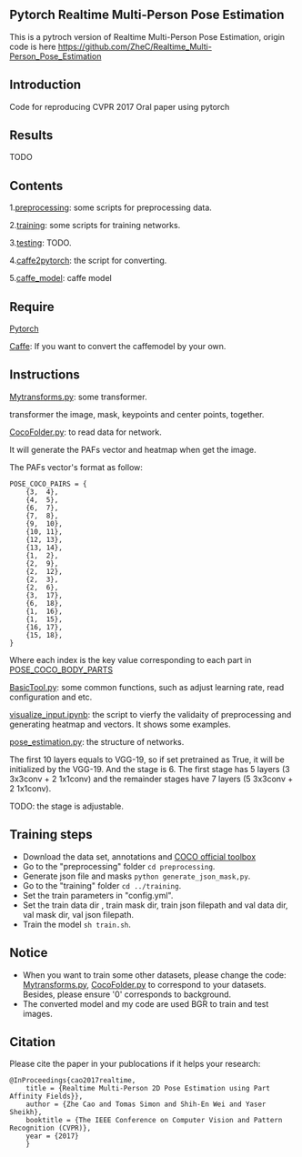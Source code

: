 ## Pytorch Realtime Multi-Person Pose Estimation

This is a pytroch version of Realtime Multi-Person Pose Estimation, origin code is here https://github.com/ZheC/Realtime_Multi-Person_Pose_Estimation

## Introduction

Code for reproducing CVPR 2017 Oral paper using pytorch

## Results

TODO

## Contents
1.[preprocessing](https://github.com/last-one/pytorch_realtime_multi-person_pose_estimation/blob/master/preprocessing): some scripts for preprocessing data.

2.[training](https://github.com/last-one/pytorch_realtime_multi-person_pose_estimation/blob/master/training): some scripts for training networks.

3.[testing](https://github.com/last-one/pytorch_realtime_multi-person_pose_estimation/blob/master/testing): TODO.

4.[caffe2pytorch](https://github.com/last-one/pytorch_realtime_multi-person_pose_estimation/blob/master/caffe2pytorch): the script for converting.

5.[caffe_model](https://github.com/last-one/pytorch_realtime_multi-person_pose_estimation/blob/master/caffe_model): caffe model

## Require
[Pytorch](http://pytorch.org/)

[Caffe](http://caffe.berkeleyvision.org/): If you want to convert the caffemodel by your own.

## Instructions
[Mytransforms.py](https://github.com/last-one/pytorch_realtime_multi-person_pose_estimation/blob/master/Mytransforms.py): some transformer.

transformer the image, mask, keypoints and center points, together.

[CocoFolder.py](https://github.com/last-one/pytorch_realtime_multi-person_pose_estimation/blob/master/CocoFolder.py): to read data for network.

It will generate the PAFs vector and heatmap when get the image.

The PAFs vector's format as follow:

```
POSE_COCO_PAIRS = {
	{3,  4},
	{4,  5},
	{6,  7},
	{7,  8},
	{9,  10},
	{10, 11},
	{12, 13},
	{13, 14},
	{1,  2},
	{2,  9},
	{2,  12},
	{2,  3},
	{2,  6},
	{3,  17},
	{6,  18},
	{1,  16},
	{1,  15},
	{16, 17},
	{15, 18},
}
```
Where each index is the key value corresponding to each part in [POSE_COCO_BODY_PARTS](https://github.com/last-one/pytorch_realtime_multi-person_pose_estimation/blob/master/preprocessing/README.md)

[BasicTool.py](https://github.com/last-one/pytorch_realtime_multi-person_pose_estimation/blob/master/BasicTool.py): some common functions, such as adjust learning rate, read configuration and etc.

[visualize_input.ipynb](https://github.com/last-one/pytorch_realtime_multi-person_pose_estimation/blob/master/visualize_input.ipynb): the script to vierfy the validaity of preprocessing and generating heatmap and vectors. It shows some examples.

[pose_estimation.py](https://github.com/last-one/pytorch_realtime_multi-person_pose_estimation/blob/master/training/pose_estimation.py): the structure of networks.

The first 10 layers equals to VGG-19, so if set pretrained as True, it will be initialized by the VGG-19. And the stage is 6. The first stage has 5 layers (3 3x3conv + 2 1x1conv) and the remainder stages have 7 layers (5 3x3conv + 2 1x1conv).

TODO: the stage is adjustable.

## Training steps

- Download the data set, annotations and [COCO official toolbox](https://github.com/cocodataset/cocoapi)
- Go to the "preprocessing" folder `cd preprocessing`.
- Generate json file and masks `python generate_json_mask,py`.
- Go to the "training" folder `cd ../training`.
- Set the train parameters in "config.yml".
- Set the train data dir , train mask dir, train json filepath and val data dir, val mask dir, val json filepath. 
- Train the model `sh train.sh`.


## Notice

- When you want to train some other datasets, please change the code: [Mytransforms.py](https://github.com/last-one/pytorch_realtime_multi-person_pose_estimation/blob/master/Mytransforms.py#L158), [CocoFolder.py](https://github.com/last-one/pytorch_realtime_multi-person_pose_estimation/blob/master/CocoFolder.py#125) to correspond to your datasets. Besides, please ensure '0' corresponds to background.
- The converted model and my code are used BGR to train and test images.

## Citation
Please cite the paper in your publocations if it helps your research:
	
	@InProceedings{cao2017realtime,
		title = {Realtime Multi-Person 2D Pose Estimation using Part Affinity Fields}},
		author = {Zhe Cao and Tomas Simon and Shih-En Wei and Yaser Sheikh},
		booktitle = {The IEEE Conference on Computer Vision and Pattern Recognition (CVPR)},
		year = {2017}
		}
